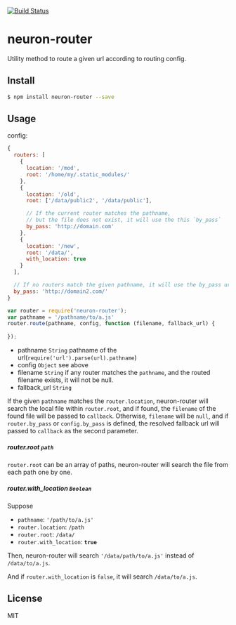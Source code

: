 [![Build Status](https://travis-ci.org/kaelzhang/neuron-router.svg?branch=master)](https://travis-ci.org/kaelzhang/neuron-router)
<!-- optional npm version
[![NPM version](https://badge.fury.io/js/neuron-router.svg)](http://badge.fury.io/js/neuron-router)
-->
<!-- optional npm downloads
[![npm module downloads per month](http://img.shields.io/npm/dm/neuron-router.svg)](https://www.npmjs.org/package/neuron-router)
-->
<!-- optional dependency status
[![Dependency Status](https://david-dm.org/kaelzhang/neuron-router.svg)](https://david-dm.org/kaelzhang/neuron-router)
-->

# neuron-router

Utility method to route a given url according to routing config.

## Install

```sh
$ npm install neuron-router --save
```

## Usage

config:

```js
{
  routers: [
    {
      location: '/mod',
      root: '/home/my/.static_modules/'
    },
    {
      location: '/old',
      root: ['/data/public2', '/data/public'],

      // If the current router matches the pathname, 
      // but the file does not exist, it will use the this `by_pass`
      by_pass: 'http://domain.com'
    },
    {
      location: '/new',
      root: '/data/',
      with_location: true
    }
  ],

  // If no routers match the given pathname, it will use the by_pass url
  by_pass: 'http://domain2.com/'
}
```

```js
var router = require('neuron-router');
var pathname = '/pathname/to/a.js'
router.route(pathname, config, function (filename, fallback_url) {
  
});
```

- pathname `String` pathname of the url(`require('url').parse(url).pathname`)
- config `Object` see above
- filename `String` if any router matches the `pathname`, and the routed filename exists, it will not be null.
- fallback_url `String`

If the given `pathname` matches the `router.location`, neuron-router will search the local file within `router.root`, 
and if found, the `filename` of the found file will be passed to `callback`. 
Otherwise, `filename` will be `null`, and if `router.by_pass` or `config.by_pass` is defined, 
the resolved fallback url will passed to `callback` as the second parameter.

##### router.root `path`

`router.root` can be an array of paths, neuron-router will search the file from each path one by one.

##### router.with_location `Boolean`

Suppose 

- `pathname`: `'/path/to/a.js'`
- `router.location`: `/path`
- `router.root`: `/data/`
- `router.with_location`: **`true`**

Then, neuron-router will search `'/data/path/to/a.js'` instead of `/data/to/a.js`.

And if `router.with_location` is `false`, it will search `/data/to/a.js`.


## License

MIT
